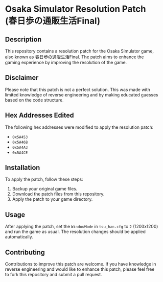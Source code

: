 # Osaka Simulator Resolution Patch (春日歩の通販生活Final)

## Description
This repository contains a resolution patch for the Osaka Simulator game, also known as 春日歩の通販生活Final. The patch aims to enhance the gaming experience by improving the resolution of the game.

## Disclaimer
Please note that this patch is not a perfect solution. This was made with limited knowledge of reverse engineering and by making educated guesses based on the code structure.

## Hex Addresses Edited
The following hex addresses were modified to apply the resolution patch:
- `0x5A453`
- `0x5A46B`
- `0x5A4A3`
- `0x5A4CE`

## Installation
To apply the patch, follow these steps:
1. Backup your original game files.
2. Download the patch files from this repository.
3. Apply the patch to your game directory.

## Usage
After applying the patch, set the `WindowMode` in `tsu_han.cfg` to `2` (1200x1200) and run the game as usual. The resolution changes should be applied automatically.

## Contributing
Contributions to improve this patch are welcome. If you have knowledge in reverse engineering and would like to enhance this patch, please feel free to fork this repository and submit a pull request.

